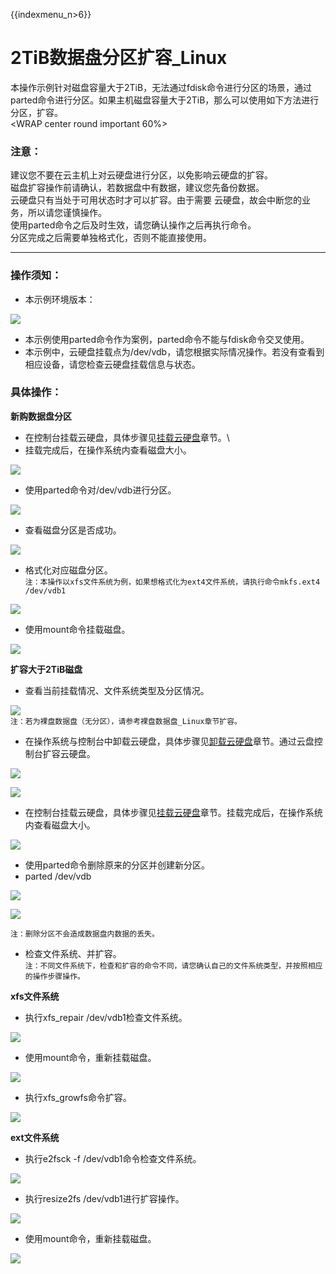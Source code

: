 {{indexmenu_n>6}}

# 2TiB数据盘分区扩容_Linux

本操作示例针对磁盘容量大于2TiB，无法通过fdisk命令进行分区的场景，通过parted命令进行分区。如果主机磁盘容量大于2TiB，那么可以使用如下方法进行分区，扩容。  
<WRAP center round important 60%>

### 注意：

建议您不要在云主机上对云硬盘进行分区，以免影响云硬盘的扩容。  
磁盘扩容操作前请确认，若数据盘中有数据，建议您先备份数据。  
云硬盘只有当处于可用状态时才可以扩容。由于需要 云硬盘，故会中断您的业务，所以请您谨慎操作。  
使用parted命令之后及时生效，请您确认操作之后再执行命令。  
分区完成之后需要单独格式化，否则不能直接使用。  
</WRAP>

-----

### 操作须知：

* 本示例环境版本： 

![](/images/userguide/extend/cat-2tib.png)  
- 本示例使用parted命令作为案例，parted命令不能与fdisk命令交叉使用。  
- 本示例中，云硬盘挂载点为/dev/vdb，请您根据实际情况操作。若没有查看到相应设备，请您检查云硬盘挂载信息与状态。

### 具体操作：

**新购数据盘分区**  

  * 在控制台挂载云硬盘，具体步骤见[挂载云硬盘](https://cms.docs.ucloudadmin.com/storage_cdn/udisk/userguide/mount)章节。\\  
  * 挂载完成后，在操作系统内查看磁盘大小。  

![](/images/userguide/extend/fdisk-2tib.png)  

  * 使用parted命令对/dev/vdb进行分区。

![](/images/userguide/extend/parted-2tib.png) 
    
  * 查看磁盘分区是否成功。  

![](/images/userguide/extend/lsblk-2tib.png) 
    
  * 格式化对应磁盘分区。  
    `注：本操作以xfs文件系统为例，如果想格式化为ext4文件系统，请执行命令mkfs.ext4 /dev/vdb1` 
    
![](/images/userguide/extend/mkfs-2tib.png)  
    
  * 使用mount命令挂载磁盘。  

![](/images/userguide/extend/mount-2tib-no1.png)  

**扩容大于2TiB磁盘**  

  * 查看当前挂载情况、文件系统类型及分区情况。  

![](/images/userguide/extend/df-th-2tib.png)  
    `注：若为裸盘数据盘（无分区），请参考裸盘数据盘_Linux章节扩容。`  



  * 在操作系统与控制台中卸载云硬盘，具体步骤见[卸载云硬盘](https://cms.docs.ucloudadmin.com/storage_cdn/udisk/userguide/umount)章节。通过云盘控制台扩容云硬盘。  
  
![](/images/userguide/extend/image-2tib-1.png)  

![](/images/userguide/extend/image-2tib-2.png)  
    
  * 在控制台挂载云硬盘，具体步骤见[挂载云硬盘](https://cms.docs.ucloudadmin.com/storage_cdn/udisk/userguide/mount)章节。挂载完成后，在操作系统内查看磁盘大小。

![](/images/userguide/extend/fdisk-2tib-2.png)
    
  * 使用parted命令删除原来的分区并创建新分区。  
  * parted /dev/vdb  
  
![](/images/userguide/extend/unit-2tib.png) 

![](/images/userguide/extend/mkpart-2tib.png)  

`注：删除分区不会造成数据盘内数据的丢失。`

  * 检查文件系统、并扩容。  
    `注：不同文件系统下，检查和扩容的命令不同，请您确认自己的文件系统类型，并按照相应的操作步骤操作。`

**xfs文件系统**  

  * 执行xfs\_repair /dev/vdb1检查文件系统。 

![](/images/userguide/extend/xfs_repair-2tib.png)  
    
  * 使用mount命令，重新挂载磁盘。 

![](/images/userguide/extend/mount-2tib-2.png)  
    
  * 执行xfs\_growfs命令扩容。  

![](/images/userguide/extend/xfs_growfs-2tib.png)  

**ext文件系统**  

  * 执行e2fsck -f /dev/vdb1命令检查文件系统。  

![](/images/userguide/extend/e2fsck-2tib-2.png)  
    
  * 执行resize2fs /dev/vdb1进行扩容操作。  

![](/images/userguide/extend/resize2fs-2tib-2.png)  
    
  * 使用mount命令，重新挂载磁盘。

![](/images/userguide/extend/mount-2tib-3.png)


